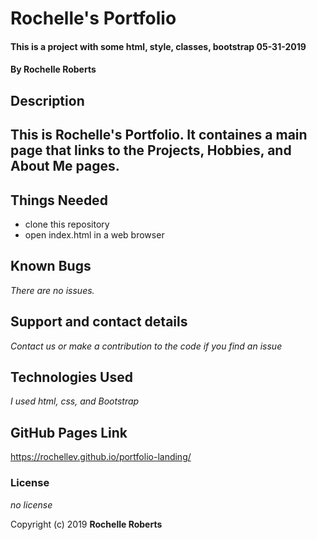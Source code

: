 # Rochelle's Portfolio

#### This is a project with some html, style, classes, bootstrap 05-31-2019

#### By Rochelle Roberts

## Description

## This is Rochelle's Portfolio. It containes a main page that links to the Projects, Hobbies, and About Me pages. 

## Things Needed

* clone this repository
* open index.html in a web browser


## Known Bugs

_There are no issues._

## Support and contact details

_Contact us or make a contribution to the code if you find an issue_

## Technologies Used

_I used html, css, and Bootstrap_

## GitHub Pages Link
https://rochellev.github.io/portfolio-landing/

### License

*no license*

Copyright (c) 2019 **Rochelle Roberts**
